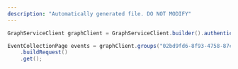 ```yaml
---
description: "Automatically generated file. DO NOT MODIFY"
---
```

<!-- markdownlint-disable MD041 -->

```java
GraphServiceClient graphClient = GraphServiceClient.builder().authenticationProvider( authProvider ).buildClient();

EventCollectionPage events = graphClient.groups("02bd9fd6-8f93-4758-87c3-1fb73740a315").events()
    .buildRequest()
    .get();
```
